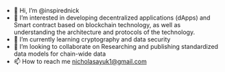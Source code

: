 - 👋 Hi, I’m @inspirednick
- 👀 I’m interested in developing decentralized applications (dApps) and Smart contract based on blockchain technology, as well as understanding the architecture and protocols of the technology.
- 🌱 I’m currently learning cryptography and data security
- 💞️ I’m looking to collaborate on Researching and publishing standardized data models for chain-wide data 
- 📫 How to reach me nicholasayuk1@gmail.com 

<!---
inspirednick/inspirednick is a ✨ special ✨ repository because its `README.md` (this file) appears on your GitHub profile.
You can click the Preview link to take a look at your changes.
--->
